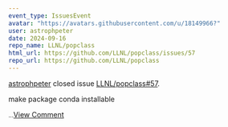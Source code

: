 ```yaml
---
event_type: IssuesEvent
avatar: "https://avatars.githubusercontent.com/u/18149966?"
user: astrophpeter
date: 2024-09-16
repo_name: LLNL/popclass
html_url: https://github.com/LLNL/popclass/issues/57
repo_url: https://github.com/LLNL/popclass
---
```


<a href='https://github.com/astrophpeter' target='_blank'>astrophpeter</a> closed issue <a href='https://github.com/LLNL/popclass/issues/57' target='_blank'>LLNL/popclass#57</a>.

<p>make package conda installable</p><small>...</small><a href='https://github.com/LLNL/popclass/issues/57' target='_blank'>View Comment</a>